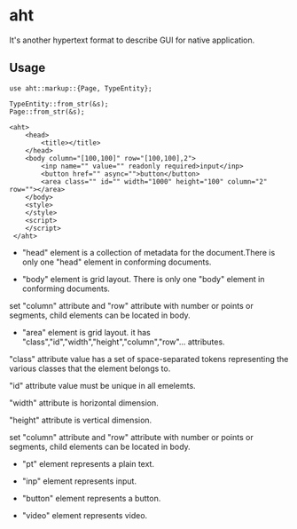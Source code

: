 # aht

It's another hypertext format to describe GUI for native application.

## Usage

```
use aht::markup::{Page, TypeEntity};

TypeEntity::from_str(&s);
Page::from_str(&s);
```

```
<aht>
    <head>
        <title></title>
    </head>
    <body column="[100,100]" row="[100,100],2">
        <inp name="" value="" readonly required>input</inp>
        <button href="" async="">button</button>
        <area class="" id="" width="1000" height="100" column="2" row=""></area>
    </body>
    <style>
    </style>
    <script>
    </script>
 </aht>
```
 
* "head" element is a collection of metadata for the document.There is only one "head" element in conforming documents.

* "body" element is grid layout. There is only one "body" element in conforming documents.

set "column" attribute and "row" attribute with number or points or segments, child elements can be located in body.

* "area" element is grid layout. it has "class","id","width","height","column","row"... attributes.

"class" attribute value has a set of space-separated tokens representing the various classes that the element belongs to.

"id" attribute value must be unique in all emelemts.

"width" attribute is horizontal dimension.

"height" attribute is vertical dimension.

set "column" attribute and "row" attribute with number or points or segments, child elements can be located in body.

* "pt" element represents a plain text.

* "inp" element represents input.

* "button" element represents a button.

* "video" element represents video.
